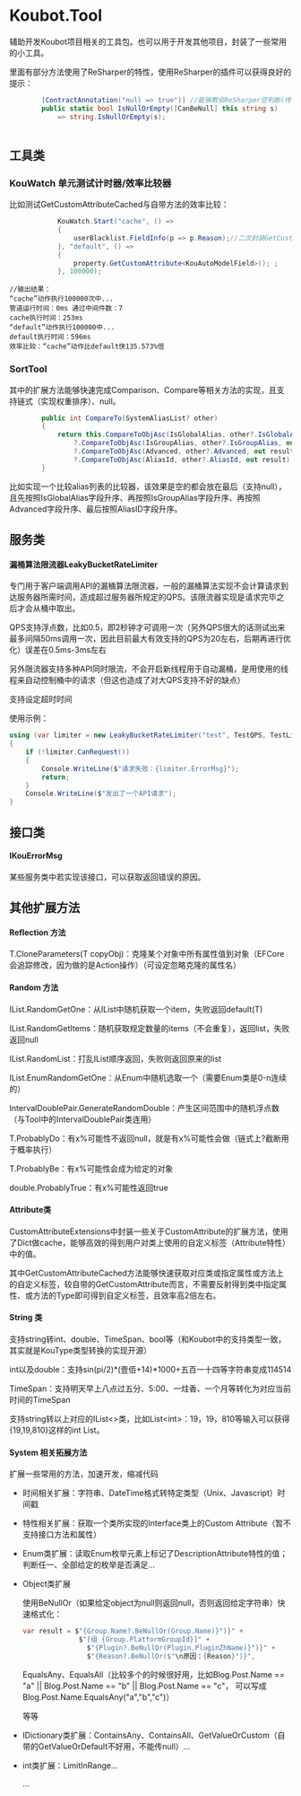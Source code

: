 # Koubot.Tool

辅助开发Koubot项目相关的工具包。也可以用于开发其他项目，封装了一些常用的小工具。

里面有部分方法使用了ReSharper的特性，使用ReSharper的插件可以获得良好的提示：

```C#
		[ContractAnnotation("null => true")] //能够教会ReSharper空判断(传入的是null，返回true)https://www.jetbrains.com/help/resharper/Contract_Annotations.html#syntax
        public static bool IsNullOrEmpty([CanBeNull] this string s)
            => string.IsNullOrEmpty(s);
        
```



## 工具类

### KouWatch 单元测试计时器/效率比较器

比如测试GetCustomAttributeCached与自带方法的效率比较：

```c#
			KouWatch.Start("cache", () =>
            {
                userBlacklist.FieldInfo(p => p.Reason);//二次封装GetCustomAttributeCached
            }, "default", () =>
            {
                property.GetCustomAttribute<KouAutoModelField>(); ;
            }, 100000);
```

```
//输出结果：
“cache”动作执行100000次中...
管道运行时间：0ms 通过中间件数：7
cache执行时间：253ms
“default”动作执行100000中...
default执行时间：596ms
效率比较：“cache”动作比default快135.573%倍
```



### SortTool

其中的扩展方法能够快速完成Comparison、Compare等相关方法的实现，且支持链式（实现权重排序）、null。

```c#
		public int CompareTo(SystemAliasList? other)
        {
            return this.CompareToObjAsc(IsGlobalAlias, other?.IsGlobalAlias, out int result)
                ?.CompareToObjAsc(IsGroupAlias, other?.IsGroupAlias, out result)
                ?.CompareToObjAsc(Advanced, other?.Advanced, out result)
                ?.CompareToObjAsc(AliasId, other?.AliasId, out result) == null ? result : 0;
        }
```

比如实现一个比较alias列表的比较器，该效果是空的都会放在最后（支持null），且先按照IsGlobalAlias字段升序、再按照IsGroupAlias字段升序、再按照Advanced字段升序、最后按照AliasID字段升序。







## 服务类

#### 漏桶算法限流器LeakyBucketRateLimiter

专门用于客户端调用API的漏桶算法限流器，一般的漏桶算法实现不会计算请求到达服务器所需时间，造成超过服务器所规定的QPS。该限流器实现是请求完毕之后才会从桶中取出。

QPS支持浮点数，比如0.5，即2秒钟才可调用一次（另外QPS很大的话测试出来最多间隔50ms调用一次，因此目前最大有效支持的QPS为20左右，后期再进行优化）误差在0.5ms-3ms左右

另外限流器支持多种API同时限流，不会开启新线程用于自动漏桶，是用使用的线程来自动控制桶中的请求（但这也造成了对大QPS支持不好的缺点）

支持设定超时时间

使用示例：

```c#
using (var limiter = new LeakyBucketRateLimiter("test", TestQPS, TestLimitedSize))//利用了IDisposable机制，当出using范围，即自动认为请求结束，可以从桶中取出元素
{
    if (!limiter.CanRequest())
    {
        Console.WriteLine($"请求失败：{limiter.ErrorMsg}");
        return;
    }
    Console.WriteLine($"发出了一个API请求");
}
```



## 接口类

#### IKouErrorMsg

某些服务类中若实现该接口，可以获取返回错误的原因。



## 其他扩展方法

#### Reflection 方法

T.CloneParameters(T copyObj)：克隆某个对象中所有属性值到对象（EFCore会追踪修改，因为做的是Action操作）（可设定忽略克隆的属性名）



#### Random 方法

IList.RandomGetOne：从IList中随机获取一个item，失败返回default(T)

IList.RandomGetItems：随机获取规定数量的items（不会重复），返回list，失败返回null

IList.RandomList：打乱IList顺序返回，失败则返回原来的list

IList.EnumRandomGetOne：从Enum中随机选取一个（需要Enum类是0-n连续的）

IntervalDoublePair.GenerateRandomDouble：产生区间范围中的随机浮点数（与Tool中的IntervalDoublePair类连用）

T.ProbablyDo：有x%可能性不返回null，就是有x%可能性会做（链式上?截断用于概率执行）

T.ProbablyBe：有x%可能性会成为给定的对象

double.ProbablyTrue：有x%可能性返回true

#### Attribute类

CustomAttributeExtensions中封装一些关于CustomAttribute的扩展方法，使用了Dict做cache，能够高效的得到用户对类上使用的自定义标签（Attribute特性）中的值。

其中GetCustomAttributeCached方法能够快速获取对应类或指定属性或方法上的自定义标签，较自带的GetCustomAttribute而言，不需要反射得到类中指定属性、或方法的Type即可得到自定义标签，且效率高2倍左右。

#### String 类

支持string转int、double、TimeSpan、bool等（和Koubot中的支持类型一致，其实就是KouType类型转换的实现开源）

int以及double：支持sin(pi/2)*(壹佰+14)\*1000+五百一十四等字符串变成114514

TimeSpan：支持明天早上八点过五分、5:00、一炷香、一个月等转化为对应当前时间的TimeSpan

支持string转以上对应的IList\<\>类，比如List\<int\>：19，19，810等输入可以获得{19,19,810}这样的int List。



#### System 相关拓展方法

扩展一些常用的方法，加速开发，缩减代码

- 时间相关扩展：字符串、DateTime格式转特定类型（Unix、Javascript）时间戳

- 特性相关扩展：获取一个类所实现的Interface类上的Custom Attribute（暂不支持接口方法和属性）

- Enum类扩展：读取Enum枚举元素上标记了DescriptionAttribute特性的值；判断任一、全部给定的枚举是否满足...

- Object类扩展

  使用BeNullOr（如果给定object为null则返回null，否则返回给定字符串）快速格式化：

  ```C#
  var result = $"{Group.Name?.BeNullOr(Group.Name)}")}" +
      			$"[组 {Group.PlatformGroupId}]" +
                  $"{Plugin?.BeNullOr(Plugin.PluginZhName)}")}" +
                  $"{Reason?.BeNullOr($"\n原因：{Reason}")}",
  ```

  EqualsAny、EqualsAll（比较多个的时候很好用，比如Blog.Post.Name == "a" || Blog.Post.Name == "b" || Blog.Post.Name == "c"， 可以写成 Blog.Post.Name.EqualsAny("a","b","c")）

  等等

- IDictionary类扩展：ContainsAny、ContainsAll、GetValueOrCustom（自带的GetValueOrDefault不好用，不能传null）...

- int类扩展：LimitInRange...

  ...

  
  
  